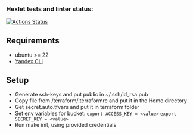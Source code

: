 ### Hexlet tests and linter status:
[![Actions Status](https://github.com/irenechigrinova/devops-for-programmers-project-77/workflows/hexlet-check/badge.svg)](https://github.com/irenechigrinova/devops-for-programmers-project-77/actions)

## Requirements
- ubuntu >= 22
- [Yandex CLI](https://cloud.yandex.com/en/docs/cli/quickstart#install)

## Setup
- Generate ssh-keys and put public in ~/.ssh/id_rsa.pub
- Copy file from /terraform/.terraformrc and put it in the Home directory
- Get secret.auto.tfvars and put it in terraform folder
- Set env variables for bucket:
    ```export ACCESS_KEY = <value>```
    ```export SECRET_KEY = <value>```
- Run make init, using provided credentials
